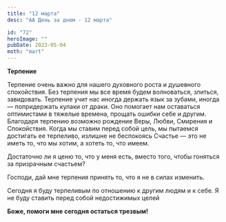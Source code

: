 ```yaml
---
title: "12 марта"
desc: "АА День за днем - 12 марта"

id: "72"
heroImage: ""
pubDate: 2023-05-04
moth: "mart"
---
```


**Терпение**

Терпение очень важно для нашего духовного роста и душевного спокойствия. Без
терпения мы все время будем волноваться, злиться, завидовать. Терпение учит
нас иногда держать язык за зубами, иногда — попридержать кулаки от драки. Оно
помогает нам оставаться оптимистами в тяжелые времена, прощать ошибки себе и
другим. Благодаря терпению возможно рождение Веры, Любви, Смирения и
Спокойствия. Когда мы ставим перед собой цель, мы пытаемся достигать ее
терпеливо, излишне не беспокоясь Счастье — это не иметь то, что мы хотим, а
хотеть то, что имеем.

Достаточно ли я ценю то, что у меня есть, вместо того, чтобы гоняться за
призрачным счастьем?

Господи, дай мне терпения принять то, что я не в силах изменить.

Сегодня я буду терпеливым по отношению к другим людям и к себе. Я не буду
ставить перед собой недостижимых целей

**Боже, помоги мне сегодня остаться трезвым!**
